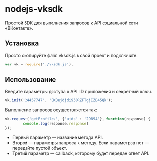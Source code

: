 nodejs-vksdk
============

Простой SDK для выполнения запросов к API социальной сети «ВКонтакте».


Установка
-------
Просто скопируйте файл vksdk.js в свой проект и подключите.

```js
var vk = require('./vksdk.js');
```

Использование
-------
Введите параметры доступа к API: ID приложения и секретный ключ.

```js
vk.init('24457747', 'CKBejdjdi93ORZFTgjIZB45Qb');
```

Выполнение запросов осуществляется так: 
```js
vk.request('getProfiles', {'uids' : '29894'}, function(response) { 
        console.log(response.response)
});
```

* Первый параметр &mdash; название метода API.
* Второй &mdash; параметры запроса к методу. Если параметров нет &mdash; передайте пустой объект.
* Третий параметр &mdash; callback, которому будет передан ответ API.